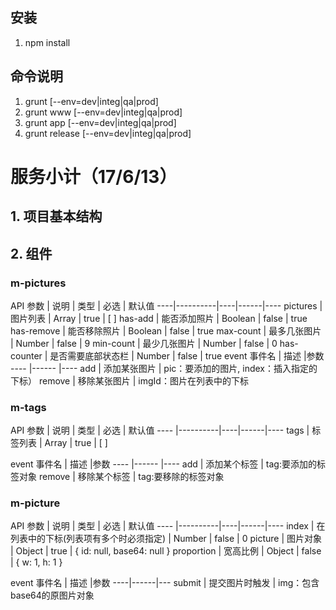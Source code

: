 ## 安装 ##
1. npm install

## 命令说明 ##
1. grunt [--env=dev|integ|qa|prod]
2. grunt www [--env=dev|integ|qa|prod]
3. grunt app [--env=dev|integ|qa|prod]
4. grunt release [--env=dev|integ|qa|prod]


# 服务小计（17/6/13） #
## 1. 项目基本结构

## 2. 组件 ##
### m-pictures ###
API
 参数 | 说明   | 类型 | 必选 | 默认值
----|----------|----|------|----
pictures | 图片列表  | Array | true  | [ ]
has-add | 能否添加照片 | Boolean | false  | true
has-remove | 能否移除照片 | Boolean | false  | true
max-count | 最多几张图片 | Number | false  | 9
min-count | 最少几张图片 | Number | false  | 0
has-counter | 是否需要底部状态栏 | Number | false  | true
event
事件名 | 描述 |参数
---- |------ |----
add | 添加某张图片 | pic：要添加的图片, index：插入指定的下标）
remove | 移除某张图片 | imgId：图片在列表中的下标

### m-tags ###
API
 参数 | 说明   | 类型 | 必选 | 默认值
---- |----------|----|------|----
tags | 标签列表  | Array | true  | [ ]

event
事件名 | 描述 |参数
---- |------ |----
add | 添加某个标签 | tag:要添加的标签对象
remove | 移除某个标签 | tag:要移除的标签对象

### m-picture ###
API
 参数 | 说明   | 类型 | 必选 | 默认值
---- |----------|----|------|----
index | 在列表中的下标(列表项有多个时必须指定)  | Number | false  | 0
picture | 图片对象  | Object | true  | { id: null, base64: null }
proportion | 宽高比例  | Object | false  | { w: 1, h: 1 }

event
事件名 | 描述 |参数
----|------|---
submit | 提交图片时触发 | img：包含base64的原图片对象


